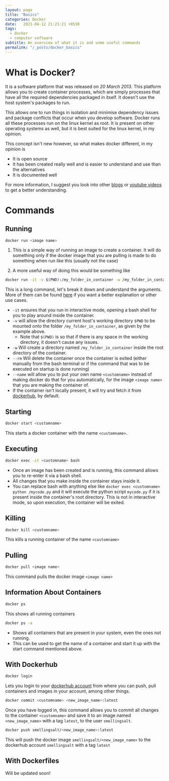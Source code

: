 ```yaml
---
layout: page
title: "Basics"
categories: Docker
date:   2021-04-12 21:21:21 +0530
tags:
  - docker
  - computer software
subtitle: An overview of what it is and some useful commands
permalink: "/_posts/docker_basics"
---
```

# What is Docker?

It is a software platform that was released on *20 March 2013*. This platform allows you to create container processes, which are simply processes that have all the required dependencies packaged in itself. It doesn't use the host system's packages to run.

This allows one to run things in isolation and minimise dependency issues and package conflicts that occur when you develop software. Docker runs all these processes run on the linux kernel as root. It is present on other operating systems as well, but it is best suited for the linux kernel, in my opinion.

This concept isn't new however, so what makes docker different, in my opinion is

* It is open source
* It has been created really well and is easier to understand and use than the alternatives
* It is documented well

For more information, I suggest you look into other [blogs](https://devopscube.com/what-is-docker/) or [youtube videos](https://www.youtube.com/watch?v=fqMOX6JJhGo) to get a better understanding.

# Commands

## Running

``` bash
docker run <image name>
```

1. This is a simple way of running an image to create a container. It will do something only if the docker image that you are pulling is made to do something when run like this (usually not the case)

2. A more useful way of doing this would be something like 

```bash
docker run -it -v $(PWD):/my_folder_in_container -w /my_folder_in_container --rm --name <customname> <image name>
```

This is a long command, let's break it down and understand the arguments. More of them can be found [here](https://docs.docker.com/engine/reference/run/) if you want a better explanation or other use cases.

* `-it` ensures that you run in interactive mode, opening a bash shell for you to play around inside the container.
* `-v` will allow the directory current host's working directory `$PWD`  to be mounted onto the folder `/my_folder_in_container`, as given by the example above.
  * Note that `$(PWD)` is so that if there is any space in the working directory, it doesn't cause any issues.
* `-w` Will create a directory named `/my_folder_in_container` inside the root directory of the container.
* `--rm` Will delete the container once the container is exited (either manually from the bash terminal or if the command that was to be executed on startup is done running)
* `--name` will allow you to put your own name `<customname>` instead of making docker do that for you automatically, for the image `<image name>` that you are making the container of.
* If the container isn't locally present, it will try and fetch it from [dockerhub](https://hub.docker.com/), by default.

## Starting

```bash
docker start <customname>
```

This starts a docker container with the name `<customname>`.

## Executing

```bash
docker exec -it <customname> bash
```

* Once an image has been created and is running, this command allows you to re-enter it via a bash shell.
* All changes that you make inside the container stays inside it.
* You can replace bash with anything else like `docker exec <customname> python /mycode.py` and it will execute the python script `mycode.py` if it is present inside the container's root directory. This is not in interactive mode, so upon execution, the container will be exited.

## Killing

````bash
docker kill <customname>
````

This kills a running container of the name `<customname>`

## Pulling 

``` bash
docker pull <image name>
```

This command pulls the docker image `<image name>`

## Information About Containers

``` bash
docker ps
```

This shows all running containers

``` bash
docker ps -a
```

* Shows all containers that are present in your system, even the ones not running.
* This can be used to get the name of a container and start it up with the start command mentioned above.

## With Dockerhub

```bash
docker login
```

Lets you login to your [dockerhub account](https://hub.docker.com/) from where you can push, pull containers and images in your account, among other things.

``` bash
docker commit <customname> <new_image_name>:latest
```

Once you have logged in, this command allows you to commit all changes to the container `<customname>` and save it to an image named `<new_image_name>` with a tag `latest`, to the user `smellingsalt`.

``` bash
docker push smellingsalt/<new_image_name>:latest
```

This will push the docker image `smellingsalt/<new_image_name>` to the dockerhub account `smellingsalt` with a tag `latest`

## With Dockerfiles

Will be updated soon!



<script type="text/javascript" async
  src="https://cdn.mathjax.org/mathjax/latest/MathJax.js?config=TeX-MML-AM_CHTML">
</script>
